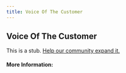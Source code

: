 ```yaml
---
title: Voice Of The Customer
---
```


## Voice Of The Customer

This is a stub. [Help our community expand it.](https://github.com/freeCodeCamp/guide-articles/tree/master/articles/Agile/Voice-Of-The-Customer/index.md)

<!-- The article goes here, in GitHub-flavored Markdown. Feel free to add YouTube videos, images, and CodePen/JSBin embeds  -->

#### More Information:
<!-- Please add any articles you think might be helpful to read before writing the article -->


